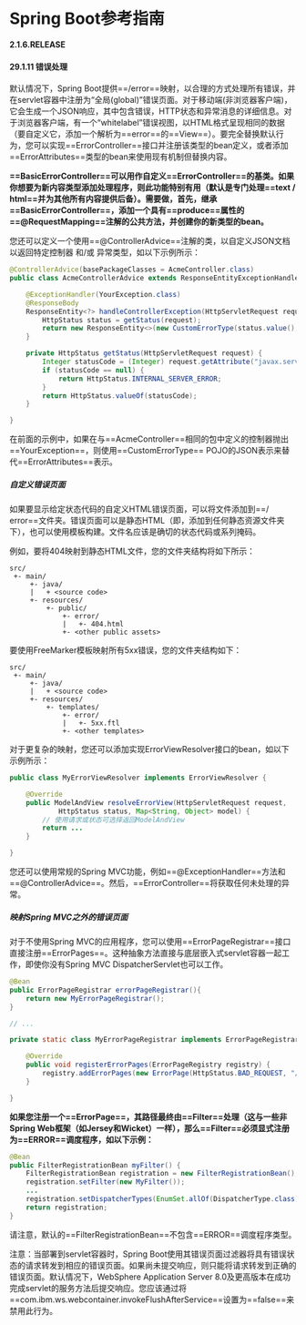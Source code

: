 # Spring Boot参考指南

**2.1.6.RELEASE**

#### 29.1.11 错误处理

默认情况下，Spring Boot提供==/error==映射，以合理的方式处理所有错误，并在servlet容器中注册为“全局(global)”错误页面。对于移动端(非浏览器客户端)，它会生成一个JSON响应，其中包含错误，HTTP状态和异常消息的详细信息。对于浏览器客户端，有一个“whitelabel”错误视图，以HTML格式呈现相同的数据（要自定义它，添加一个解析为==error==的==View==）。要完全替换默认行为，您可以实现==ErrorController==接口并注册该类型的bean定义，或者添加==ErrorAttributes==类型的bean来使用现有机制但替换内容。

**==BasicErrorController==可以用作自定义==ErrorController==的基类。如果你想要为新内容类型添加处理程序，则此功能特别有用（默认是专门处理==text / html==并为其他所有内容提供后备）。需要做，首先，继承==BasicErrorController==，添加一个具有==produce==属性的==@RequestMapping==注解的公共方法，并创建你的新类型的bean。**

您还可以定义一个使用==@ControllerAdvice==注解的类，以自定义JSON文档以返回特定控制器 和/或 异常类型，如以下示例所示：

```java
@ControllerAdvice(basePackageClasses = AcmeController.class)
public class AcmeControllerAdvice extends ResponseEntityExceptionHandler {

	@ExceptionHandler(YourException.class)
	@ResponseBody
	ResponseEntity<?> handleControllerException(HttpServletRequest request, Throwable ex) {
		HttpStatus status = getStatus(request);
		return new ResponseEntity<>(new CustomErrorType(status.value(), ex.getMessage()), status);
	}

	private HttpStatus getStatus(HttpServletRequest request) {
		Integer statusCode = (Integer) request.getAttribute("javax.servlet.error.status_code");
		if (statusCode == null) {
			return HttpStatus.INTERNAL_SERVER_ERROR;
		}
		return HttpStatus.valueOf(statusCode);
	}

}
```

在前面的示例中，如果在与==AcmeController==相同的包中定义的控制器抛出==YourException==，则使用==CustomErrorType== POJO的JSON表示来替代==ErrorAttributes==表示。



##### 自定义错误页面

如果要显示给定状态代码的自定义HTML错误页面，可以将文件添加到==/ error==文件夹。错误页面可以是静态HTML（即，添加到任何静态资源文件夹下），也可以使用模板构建。文件名应该是确切的状态代码或系列掩码。

例如，要将404映射到静态HTML文件，您的文件夹结构将如下所示：

~~~ 
src/
 +- main/
     +- java/
     |   + <source code>
     +- resources/
         +- public/
             +- error/
             |   +- 404.html
             +- <other public assets>
~~~

要使用FreeMarker模板映射所有5xx错误，您的文件夹结构如下：

~~~
src/
 +- main/
     +- java/
     |   + <source code>
     +- resources/
         +- templates/
             +- error/
             |   +- 5xx.ftl
             +- <other templates>
~~~

对于更复杂的映射，您还可以添加实现ErrorViewResolver接口的bean，如以下示例所示：

~~~java
public class MyErrorViewResolver implements ErrorViewResolver {

	@Override
	public ModelAndView resolveErrorView(HttpServletRequest request,
			HttpStatus status, Map<String, Object> model) {
		// 使用请求或状态可选择返回ModelAndView
		return ...
	}

}
~~~

您还可以使用常规的Spring MVC功能，例如==@ExceptionHandler==方法和==@ControllerAdvice==。然后，==ErrorController==将获取任何未处理的异常。



##### 映射Spring MVC之外的错误页面

对于不使用Spring MVC的应用程序，您可以使用==ErrorPageRegistrar==接口直接注册==ErrorPages==。这种抽象方法直接与底层嵌入式servlet容器一起工作，即使你没有Spring MVC DispatcherServlet也可以工作。

~~~java
@Bean
public ErrorPageRegistrar errorPageRegistrar(){
	return new MyErrorPageRegistrar();
}

// ...

private static class MyErrorPageRegistrar implements ErrorPageRegistrar {

	@Override
	public void registerErrorPages(ErrorPageRegistry registry) {
		registry.addErrorPages(new ErrorPage(HttpStatus.BAD_REQUEST, "/400"));
	}

}
~~~

**如果您注册一个==ErrorPage==，其路径最终由==Filter==处理（这与一些非Spring Web框架（如Jersey和Wicket）一样），那么==Filter==必须显式注册为==ERROR==调度程序，如以下示例：**

~~~java
@Bean
public FilterRegistrationBean myFilter() {
	FilterRegistrationBean registration = new FilterRegistrationBean();
	registration.setFilter(new MyFilter());
	...
	registration.setDispatcherTypes(EnumSet.allOf(DispatcherType.class));
	return registration;
}
~~~

请注意，默认的==FilterRegistrationBean==不包含==ERROR==调度程序类型。

注意：当部署到servlet容器时，Spring Boot使用其错误页面过滤器将具有错误状态的请求转发到相应的错误页面。如果尚未提交响应，则只能将请求转发到正确的错误页面。默认情况下，WebSphere Application Server 8.0及更高版本在成功完成servlet的服务方法后提交响应。您应该通过将==com.ibm.ws.webcontainer.invokeFlushAfterService==设置为==false==来禁用此行为。

